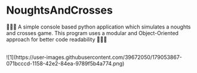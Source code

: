 # NoughtsAndCrosses
🔅🔅🔅 A simple console based python application which simulates a noughts and crosses game. This program uses a modular and Object-Oriented approach for better code readability 🔅🔅🔅

<br> 
![1](https://user-images.githubusercontent.com/39672050/179053867-071bcccd-1158-42e2-84ea-9789f5b4a774.png)
</p>
